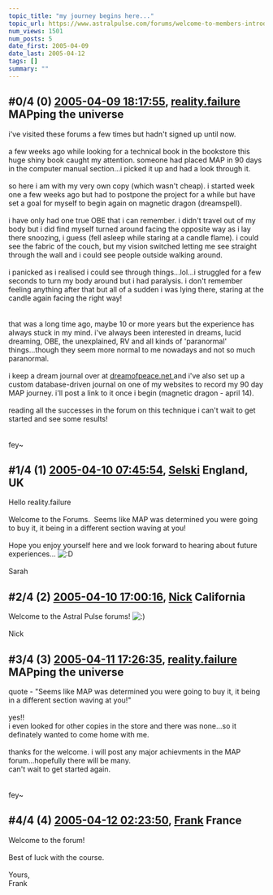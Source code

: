 ```yaml
---
topic_title: "my journey begins here..."
topic_url: https://www.astralpulse.com/forums/welcome-to-members-introductions!/my-journey-begins-here
num_views: 1501
num_posts: 5
date_first: 2005-04-09
date_last: 2005-04-12
tags: []
summary: ""
---
```


## \#0/4 (0) [2005-04-09 18:17:55](https://www.astralpulse.com/forums/index.php?msg=159595), [reality.failure](https://www.astralpulse.com/forums/profile/?u=8810) MAPping the universe ##
<section>
i've visited these forums a few times but hadn't signed up until now.
<br>
<br>
a few weeks ago while looking for a technical book in the bookstore this huge shiny book caught my attention. someone had placed MAP in 90 days in the computer manual section...i picked it up and had a look through it.
<br>
<br>
so here i am with my very own copy (which wasn't cheap). i started week one a few weeks ago but had to postpone the project for a while but have set a goal for myself to begin again on magnetic dragon (dreamspell).
<br>
<br>
i have only had one true OBE that i can remember. i didn't travel out of my body but i did find myself turned around facing the opposite way as i lay there snoozing, i guess (fell asleep while staring at a candle flame). i could see the fabric of the couch, but my vision switched letting me see straight through the wall and i could see people outside walking around.
<br>
<br>
i panicked as i realised i could see through things...lol...i struggled for a few seconds to turn my body around but i had paralysis. i don't remember feeling anything after that but all of a sudden i was lying there, staring at the candle again facing the right way!
<br>
<br>
<br>
that was a long time ago, maybe 10 or more years but the experience has always stuck in my mind. i've always been interested in dreams, lucid dreaming, OBE, the unexplained, RV and all kinds of 'paranormal' things...though they seem more normal to me nowadays and not so much paranormal.
<br>
<br>
i keep a dream journal over at
<a class="bbc_link" href="https://www.astralpulse.com/forums///dreamofpeace.net" rel="noopener" target="_blank">
 dreamofpeace.net
</a>
and i've also set up a custom database-driven journal on one of my websites to record my 90 day MAP journey. i'll post a link to it once i begin (magnetic dragon - april 14).
<br>
<br>
reading all the successes in the forum on this technique i can't wait to get started and see some results!
<br>
<br>
<br>
fey~
</section>

## \#1/4 (1) [2005-04-10 07:45:54](https://www.astralpulse.com/forums/index.php?msg=159650), [Selski](https://www.astralpulse.com/forums/profile/?u=6012) England, UK ##
<section>
Hello reality.failure
<br>
<br>
Welcome to the Forums.  Seems like MAP was determined you were going to buy it, it being in a different section waving at you!
<br>
<br>
Hope you enjoy yourself here and we look forward to hearing about future experiences...
<img alt=":D" class="smiley" src="https://www.astralpulse.com/forums/Smileys/fugue/cheesy.png" title="Cheesy"/>
<br>
<br>
Sarah
</section>

## \#2/4 (2) [2005-04-10 17:00:16](https://www.astralpulse.com/forums/index.php?msg=159711), [Nick](https://www.astralpulse.com/forums/profile/?u=2080) California ##
<section>
Welcome to the Astral Pulse forums!
<img alt=":)" class="smiley" src="https://www.astralpulse.com/forums/Smileys/fugue/smiley.png" title="Smiley"/>
<br>
<br>
Nick
</section>

## \#3/4 (3) [2005-04-11 17:26:35](https://www.astralpulse.com/forums/index.php?msg=159872), [reality.failure](https://www.astralpulse.com/forums/profile/?u=8810) MAPping the universe ##
<section>
quote - "Seems like MAP was determined you were going to buy it, it being in a different section waving at you!"
<br>
<br>
yes!!
<br>
i even looked for other copies in the store and there was none...so it definately wanted to come home with me.
<br>
<br>
thanks for the welcome. i will post any major achievments in the MAP forum...hopefully there will be many.
<br>
can't wait to get started again.
<br>
<br>
<br>
fey~
</section>

## \#4/4 (4) [2005-04-12 02:23:50](https://www.astralpulse.com/forums/index.php?msg=159911), [Frank](https://www.astralpulse.com/forums/profile/?u=359) France ##
<section>
Welcome to the forum!
<br>
<br>
Best of luck with the course.
<br>
<br>
Yours,
<br>
Frank
</section>